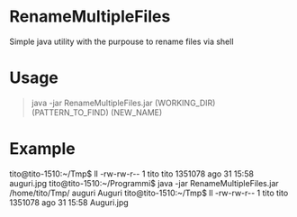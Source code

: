# RenameMultipleFiles
Simple java utility with the purpouse to rename files via shell
# Usage
> java -jar RenameMultipleFiles.jar (WORKING_DIR) (PATTERN_TO_FIND) (NEW_NAME)

# Example
tito@tito-1510:~/Tmp$ ll
  -rw-rw-r--  1 tito tito 1351078 ago 31 15:58 auguri.jpg
tito@tito-1510:~/Programmi$ java -jar RenameMultipleFiles.jar /home/tito/Tmp/ auguri Auguri
tito@tito-1510:~/Tmp$ ll
  -rw-rw-r--  1 tito tito 1351078 ago 31 15:58 Auguri.jpg
